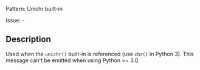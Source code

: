 Pattern: Unichr built-in

Issue: -

## Description

Used when the `unichr()` built-in is referenced (use `chr()` in Python 3). This message can't be emitted when using Python >= 3.0.
